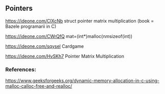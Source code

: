 ## Pointers

https://ideone.com/ClXcNb struct pointer matrix multiplication (book = Bazele programarii in C)

https://ideone.com/CWrQfQ mat=(int*)malloc(n*m*sizeof(int))

https://ideone.com/sqysel Cardgame

https://ideone.com/HvSKh7 Pointer Matrix Multiplication


### References:
https://www.geeksforgeeks.org/dynamic-memory-allocation-in-c-using-malloc-calloc-free-and-realloc/
